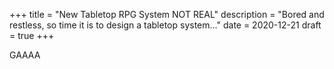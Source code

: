 +++
title = "New Tabletop RPG System NOT REAL"
description = "Bored and restless, so time it is to design a tabletop system..."
date = 2020-12-21
draft = true
+++

GAAAA
